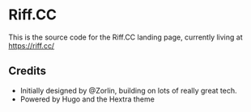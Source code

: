 # Riff.CC
This is the source code for the Riff.CC landing page, currently living at https://riff.cc/

## Credits
* Initially designed by @Zorlin, building on lots of really great tech.
* Powered by Hugo and the Hextra theme
